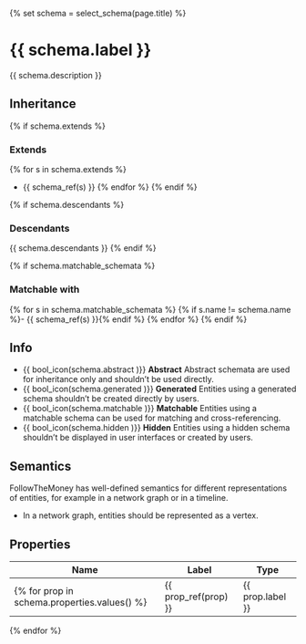 {% set schema = select_schema(page.title) %}

# {{ schema.label }}

{{ schema.description }}

## Inheritance

{% if schema.extends %}
### Extends
{% for s in schema.extends %}
- {{ schema_ref(s) }}
{% endfor %}
{% endif %}

{% if schema.descendants %}
### Descendants
{{ schema.descendants }}
{% endif %}

{% if schema.matchable_schemata %}
### Matchable with
{% for s in schema.matchable_schemata %}
{% if s.name != schema.name %}- {{ schema_ref(s) }}{% endif %}
{% endfor %}
{% endif %}

## Info

<div class="grid cards" markdown>

- {{ bool_icon(schema.abstract )}} __Abstract__ Abstract schemata are used for inheritance only and shouldn’t be used directly.
- {{ bool_icon(schema.generated )}} __Generated__ Entities using a generated schema shouldn’t be created directly by users.
- {{ bool_icon(schema.matchable )}} __Matchable__ Entities using a matchable schema can be used for matching and cross-referencing.
- {{ bool_icon(schema.hidden )}} __Hidden__ Entities using a hidden schema shouldn’t be displayed in user interfaces or created by users.

</div>


## Semantics

FollowTheMoney has well-defined semantics for different representations of
entities, for example in a network graph or in a timeline.

- In a network graph, entities should be represented as a vertex.

## Properties

| Name | Label | Type |
| ---- | ----- | ---- |
{% for prop in schema.properties.values() %}| {{ prop_ref(prop) }} | {{ prop.label }} | {{ type_ref(prop.type) }} |
{% endfor %}

